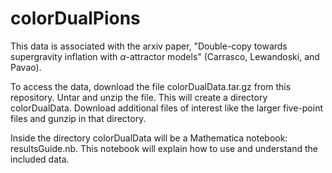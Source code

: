 # colorDualPions

This data is associated with the arxiv paper, "Double-copy towards supergravity inflation with $\alpha$-attractor models" (Carrasco, Lewandoski, and Pavao).

To access the data, download the file colorDualData.tar.gz from this repository. Untar and unzip the file. This will create a directory colorDualData.  Download additional files of interest like the larger five-point files and gunzip in that directory. 

Inside the directory colorDualData will be a Mathematica notebook: resultsGuide.nb. This notebook will explain how to use and understand the included data. 
